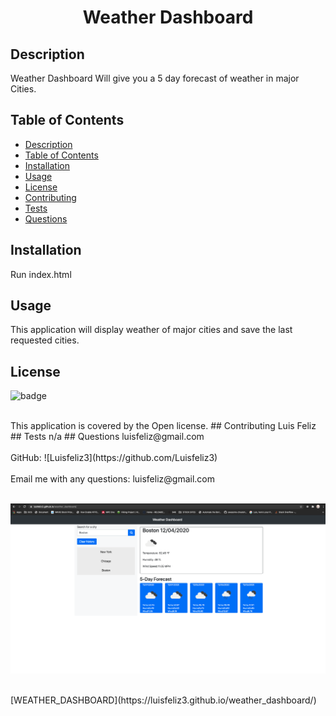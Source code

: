 <h1 align="center">Weather Dashboard
  
## Description
 Weather Dashboard Will give you a 5 day forecast of weather in major Cities.
 
## Table of Contents
- [Description](#description)
- [Table of Contents](#table-of-contents)
- [Installation](#installation)
- [Usage](#usage)
- [License](#license)
- [Contributing](#contributing)
- [Tests](#tests)
- [Questions](#questions)
## Installation
 Run index.html
## Usage
 This application will display weather of major cities and save the last requested cities.
## License
![badge](https://img.shields.io/badge/license-Open-brightgreen)
  
<br/>
This application is covered by the Open license. 
## Contributing
 Luis Feliz 
## Tests
 n/a
## Questions
 luisfeliz@gmail.com<br />
<br />
 GitHub: ![Luisfeliz3](https://github.com/Luisfeliz3)<br />
<br />
 Email me with any questions: luisfeliz@gmail.com<br /><br />

![Weather screenshot](./weatherImg.png)

<br />
[WEATHER_DASHBOARD](https://luisfeliz3.github.io/weather_dashboard/)<br />
<br />